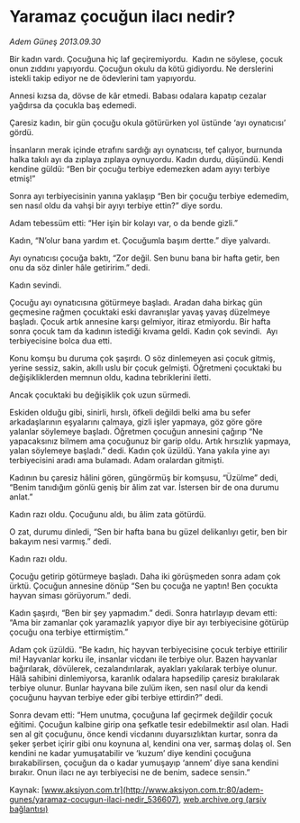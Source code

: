 # Yaramaz çocuğun ilacı nedir?

*Adem Güneş 2013.09.30*

<div class="pNewsDetailMainContent" itemprop="articleBody">
 <p>
  Bir kadın vardı. Çocuğuna hiç laf geçiremiyordu.  Kadın ne söylese, çocuk onun zıddını yapıyordu. Çocuğun okulu da kötü gidiyordu. Ne derslerini istekli takip ediyor ne de ödevlerini tam yapıyordu.
 </p>
 <p>
  Annesi kızsa da, dövse de kâr etmedi. Babası odalara kapatıp cezalar yağdırsa da çocukla baş edemedi.
 </p>
 <p>
  Çaresiz kadın, bir gün çocuğu okula götürürken yol üstünde ‘ayı oynatıcısı’ gördü.
 </p>
 <p>
  İnsanların merak içinde etrafını sardığı ayı oynatıcısı, tef çalıyor, burnunda halka takılı ayı da zıplaya zıplaya oynuyordu. Kadın durdu, düşündü. Kendi kendine güldü: “Ben bir çocuğu terbiye edemezken adam ayıyı terbiye etmiş!”
 </p>
 <p>
  Sonra ayı terbiyecisinin yanına yaklaşıp “Ben bir çocuğu terbiye edemedim, sen nasıl oldu da vahşi bir ayıyı terbiye ettin?” diye sordu.
 </p>
 <p>
  Adam tebessüm etti: “Her işin bir kolayı var, o da bende gizli.”
 </p>
 <p>
  Kadın, “N’olur bana yardım et. Çocuğumla başım dertte.” diye yalvardı.
 </p>
 <p>
  Ayı oynatıcısı çocuğa baktı, “Zor değil. Sen bunu bana bir hafta getir, ben onu da söz dinler hâle getiririm.” dedi.
 </p>
 <p>
  Kadın sevindi.
 </p>
 <p>
  Çocuğu ayı oynatıcısına götürmeye başladı. Aradan daha birkaç gün geçmesine rağmen çocuktaki eski davranışlar yavaş yavaş düzelmeye başladı. Çocuk artık annesine karşı gelmiyor, itiraz etmiyordu. Bir hafta sonra çocuk tam da kadının istediği kıvama geldi. Kadın çok sevindi.  Ayı terbiyecisine bolca dua etti.
 </p>
 <p>
  Konu komşu bu duruma çok şaşırdı. O söz dinlemeyen asi çocuk gitmiş, yerine sessiz, sakin, akıllı uslu bir çocuk gelmişti. Öğretmeni çocuktaki bu değişikliklerden memnun oldu, kadına tebriklerini iletti.
 </p>
 <p>
  Ancak çocuktaki bu değişiklik çok uzun sürmedi.
 </p>
 <p>
  Eskiden olduğu gibi, sinirli, hırslı, öfkeli değildi belki ama bu sefer arkadaşlarının eşyalarını çalmaya, gizli işler yapmaya, göz göre göre yalanlar söylemeye başladı. Öğretmen çocuğun annesini çağırıp “Ne yapacaksınız bilmem ama çocuğunuz bir garip oldu. Artık hırsızlık yapmaya, yalan söylemeye başladı.” dedi. Kadın çok üzüldü. Yana yakıla yine ayı terbiyecisini aradı ama bulamadı. Adam oralardan gitmişti.
 </p>
 <p>
  Kadının bu çaresiz hâlini gören, güngörmüş bir komşusu, “Üzülme” dedi, “Benim tanıdığım gönlü geniş bir âlim zat var. İstersen bir de ona durumu anlat.”
 </p>
 <p>
  Kadın razı oldu. Çocuğunu aldı, bu âlim zata götürdü.
 </p>
 <p>
  O zat, durumu dinledi, “Sen bir hafta bana bu güzel delikanlıyı getir, ben bir bakayım nesi varmış.” dedi.
 </p>
 <p>
  Kadın razı oldu.
 </p>
 <p>
  Çocuğu getirip götürmeye başladı. Daha iki görüşmeden sonra adam çok ürktü. Çocuğun annesine dönüp “Sen bu çocuğa ne yaptın! Ben çocukta hayvan siması görüyorum.” dedi.
 </p>
 <p>
  Kadın şaşırdı, “Ben bir şey yapmadım.” dedi. Sonra hatırlayıp devam etti: “Ama bir zamanlar çok yaramazlık yapıyor diye bir ayı terbiyecisine götürüp çocuğu ona terbiye ettirmiştim.”
 </p>
 <p>
  Adam çok üzüldü. “Be kadın, hiç hayvan terbiyecisine çocuk terbiye ettirilir mi! Hayvanlar korku ile, insanlar vicdanı ile terbiye olur. Bazen hayvanlar bağırılarak, dövülerek, cezalandırılarak, ayakları yakılarak terbiye olunur. Hâlâ sahibini dinlemiyorsa, karanlık odalara hapsedilip çaresiz bırakılarak terbiye olunur. Bunlar hayvana bile zulüm iken, sen nasıl olur da kendi çocuğunu hayvan terbiye eder gibi terbiye ettirdin?” dedi.
 </p>
 <p>
  Sonra devam etti: “Hem unutma, çocuğuna laf geçirmek değildir çocuk eğitimi. Çocuğun kalbine girip ona şefkatle tesir edebilmektir asıl olan. Hadi sen al git çocuğunu, önce kendi vicdanını duyarsızlıktan kurtar, sonra da şeker şerbet içirir gibi onu koynuna al, kendini ona ver, sarmaş dolaş ol. Sen kendini ne kadar yumuşatabilir ve ‘kuzum’ diye kendini çocuğuna bırakabilirsen, çocuğun da o kadar yumuşayıp ‘annem’ diye sana kendini bırakır. Onun ilacı ne ayı terbiyecisi ne de benim, sadece sensin.”
 </p>
</div>


Kaynak: [www.aksiyon.com.tr](http://www.aksiyon.com.tr:80/adem-gunes/yaramaz-cocugun-ilaci-nedir_536607), [web.archive.org (arşiv bağlantısı)](http://web.archive.org/web/20150601233049/http://www.aksiyon.com.tr:80/adem-gunes/yaramaz-cocugun-ilaci-nedir_536607)
